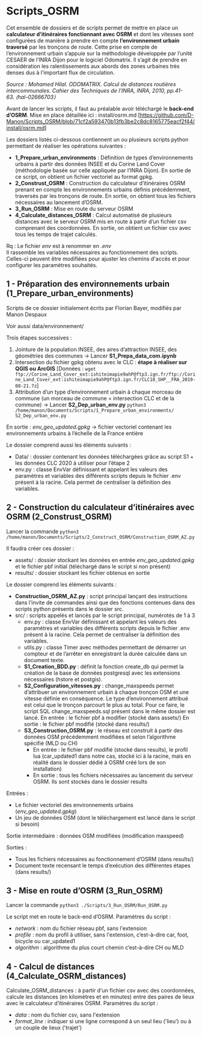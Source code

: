 # Scripts_OSRM

Cet ensemble de dossiers et de scripts permet de mettre en place un **calculateur d’itinéraires fonctionnant avec OSRM** et dont les vitesses sont configurées de manière à prendre en compte **l’environnement urbain traversé** par les tronçons de route. Cette prise en compte de l’environnement urbain s’appuie sur la méthodologie développée par l’unité CESAER de l’INRA Dijon pour le logiciel Odomatrix. Il s’agit de prendre en considération les ralentissements aux abords des zones urbaines très denses dus à l’important flux de circulation.

*Source : Mohamed Hilal. ODOMATRIX. Calcul de distances routières intercommunales. Cahier des Techniques de l'INRA, INRA, 2010, pp.41-63. ⟨hal-02666703⟩* 

Avant de lancer les scripts, il faut au préalable avoir téléchargé le **back-end d’OSRM**. Mise en place détaillée ici : install/osrm.md 
[https://github.com/D-Manon/Scripts_OSRM/blob/71cf2a593470b13fb3be2c8dc8165775eacf2f44/install/osrm.md]


Les dossiers listés ci-dessous contiennent un ou plusieurs scripts python permettant de réaliser les opérations suivantes :
- **1_Prepare_urban_environments** : Définition de types d’environnements urbains à partir des données INSEE et du Corine Land Cover (méthodologie basée sur celle appliquée par l’INRA Dijon). En sortie de ce script, on obtient un fichier vectoriel au format gpkg.
- **2_Construst_OSRM** : Construction du calculateur d’itinéraires OSRM prenant en compte les environnements urbains définis précédemment, traversés par les tronçons de route. En sortie, on obtient tous les fichiers nécessaires au lancement d’OSRM.
- **3_Run_OSRM** : Mise en route du serveur OSRM
- **4_Calculate_distances_OSRM** : Calcul automatisé de plusieurs distances avec le serveur OSRM mis en route à partir d’un fichier csv comprenant des coordonnées. En sortie, on obtient un fichier csv avec tous les temps de trajet calculés.

Rq :
Le fichier *env* est à renommer en *.env*  
Il rassemble les variables nécessaires au fonctionnement des scripts. Celles-ci peuvent être modifiées pour ajuster les chemins d'accès et pour configurer les paramètres souhaités.

## 1 - Préparation des environnements urbain (1_Prepare_urban_environments)
Scripts de ce dossier initialement écrits par Florian Bayer, modifiés par Manon Despaux

Voir aussi data/environnement/

Trois étapes successives : 
1) Jointure de la population INSEE, des aires d’attraction INSEE, des géométries des communes → Lancer **S1_Prepa_data_com.ipynb**
2) Intersection du fichier gpkg obtenu avec le CLC : **étape à réaliser sur QGIS ou ArcGIS**
[Données : `wget ftp://Corine_Land_Cover_ext:ishiteimapie9ahP@ftp3.ign.fr/ftp://Corine_Land_Cover_ext:ishiteimapie9ahP@ftp3.ign.fr/CLC18_SHP__FRA_2019-08-21.7z`]
3) Attribution d’un type d’environnement urbain à chaque morceau de commune (un morceau de commune = intersection CLC et de la commune) → Lancer **S2_Dep_urban_env.py** `python3 /home/manon/Documents/Scripts/1_Prepare_urban_environments/ S2_Dep_urban_env.py`

En sortie : *env_geo_updated.gpkg* → fichier vectoriel contenant les environnements urbains à l’échelle de la France entière

Le dossier comprend aussi les éléments suivants :
- Data/ : dossier contenant les données téléchargées grâce au script S1 + les données CLC 2020 à utiliser pour l’étape 2
- env.py : classe EnvVar définissant et appelant les valeurs des paramètres et variables des différents scripts depuis le fichier .env présent à la racine. Cela permet de centraliser la définition des variables.


## 2 - Construction du calculateur d’itinéraires avec OSRM (2_Construst_OSRM)
Lancer la commande `python3 /home/manon/Documents/Scripts/2_Construct_OSRM/Construction_OSRM_AZ.py`


Il faudra créer ces dossier : 
- assets/ : dossier stockant les données en entrée *env_geo_updated.gpkg* et le fichier pbf initial (téléchargé dans le script si non présent)
- results/ : dossier stockant les fichier obtenus en sortie  


Le dossier comprend les éléments suivants :
- **Construction_OSRM_AZ.py** : script principal lançant des instructions dans l’invite de commandes ainsi que des fonctions contenues dans des scripts python présents dans le dossier src.
- src/ : scripts appelés et lancés par le script principal, numérotés de 1 à 3
  + env.py : classe EnvVar définissant et appelant les valeurs des paramètres et variables des différents scripts depuis le fichier .env présent à la racine. Cela permet de centraliser la définition des variables.
  + utils.py : classe Timer avec méthodes permettant de démarrer un compteur et de l’arrêter en enregistrant la durée calculée dans un document texte.
  + **S1_Creation_BDD.py** : définit la fonction create_db qui permet la création de la base de données postgresql avec les extensions nécessaires (hstore et postgis).
  + **S2_Configuration_vitesses.py** : change_maxspeeds permet d’attribuer un environnement urbain à chaque tronçon OSM et une vitesse définie en conséquence. Le type d’environnement attribué est celui que le tronçon parcourt le plus au total. Pour ce faire, le script SQL change_maxspeeds.sql présent dans le même dossier est lancé. 
          En entrée : le fichier pbf à modifier (stocké dans assets/)
          En sortie : le fichier pbf modifié (stocké dans results/)
  + **S3_Construction_OSRM.py** : le réseau est construit à partir des données OSM précédemment modifiées et selon l’algorithme spécifié (MLD ou CH)
    + En entrée : le fichier pbf modifié (stocké dans results), le profil lua (car_updated1 dans notre cas, stocké ici à la racine, mais en réalité dans le dossier dédié à OSRM créé lors de son installation)
    + En sortie : tous les fichiers nécessaires au lancement du serveur OSRM. Ils sont stockés dans le dossier results






Entrées : 
- Le fichier vectoriel des environnements urbains (*env_geo_updated.gpkg*)
- Un jeu de données OSM (dont le téléchargement est lancé dans le script si besoin)

Sortie intermédiaire : données OSM modifiées (modification maxspeed)

Sorties :
- Tous les fichiers nécessaires au fonctionnement d’OSRM (dans results/)
- Document texte recensant le temps d’exécution des différentes étapes (dans results/)

## 3 - Mise en route d’OSRM (3_Run_OSRM)
Lancer la commande `python3 ./Scripts/3_Run_OSRM/Run_OSRM.py`

Le script met en route le back-end d’OSRM. 
Paramètres du script :
- *network* : nom du fichier réseau pbf, sans l'extension
- *profile* : nom du profil à utiliser, sans l'extension, c’est-à-dire car, foot, bicycle ou car_updated1
- *algorithm* : algorithme du plus court chemin c’est-à-dire CH ou MLD

## 4 - Calcul de distances (4_Calculate_OSRM_distances)
Calculate_OSRM_distances : à partir d'un fichier csv avec des coordonnées, calcule les distances (en kilomètres et en minutes) entre des paires de lieux avec le calculateur d’itinéraires OSRM.
Paramètres du script : 
- *data* : nom du fichier csv, sans l'extension
- *format_line* : indiquer si une ligne correspond à un seul lieu ('lieu') ou à un couple de lieux ('trajet')


